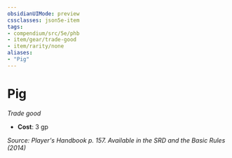 ```yaml
---
obsidianUIMode: preview
cssclasses: json5e-item
tags:
- compendium/src/5e/phb
- item/gear/trade-good
- item/rarity/none
aliases: 
- "Pig"
---
```

# Pig
*Trade good*  

- **Cost**: 3 gp

*Source: Player's Handbook p. 157. Available in the <span title='Systems Reference Document (5.1)'>SRD</span> and the Basic Rules (2014)*